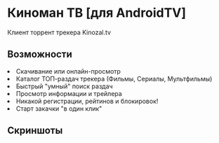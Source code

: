# Киноман ТВ [для AndroidTV]
Клиент торрент трекера Kinozal.tv

Возможности
-----------------------------------
<li>Скачивание или онлайн-просмотр
<li>Каталог ТОП-раздач трекера (Фильмы, Сериалы, Мультфильмы)
<li>Быстрый "умный" поиск раздач
<li>Просмотр информации и трейлера
<li>Никакой регистрации, рейтинов и блокировок!
<li>Старт закачки "в один клик"

Скриншоты
-----------------------------------
